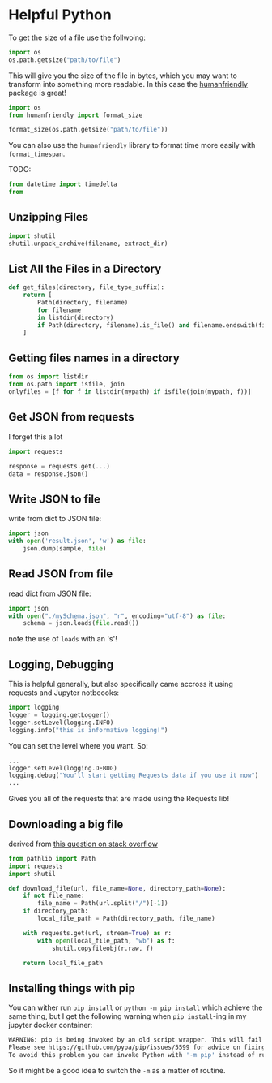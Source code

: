 # Helpful Python

To get the size of a file use the follwoing:

```python
import os
os.path.getsize("path/to/file")
```

This will give you the size of the file in bytes, which you may want to transform into something more readable.
In this case the [humanfriendly](https://humanfriendly.readthedocs.io/en/latest/index.html) package is great!

```python
import os
from humanfriendly import format_size

format_size(os.path.getsize("path/to/file"))
```

You can also use the `humanfriendly` library to format time more easily with `format_timespan`.

TODO:

```python
from datetime import timedelta
from
```

## Unzipping Files

```python
import shutil
shutil.unpack_archive(filename, extract_dir)
```

## List All the Files in a Directory

```python
def get_files(directory, file_type_suffix):
    return [
        Path(directory, filename)
        for filename
        in listdir(directory) 
        if Path(directory, filename).is_file() and filename.endswith(file_type_suffix)
    ]
```

## Getting files names in a directory

```python
from os import listdir
from os.path import isfile, join
onlyfiles = [f for f in listdir(mypath) if isfile(join(mypath, f))]
```

## Get JSON from requests

I forget this a lot

```python
import requests

response = requests.get(...)
data = response.json()
```

## Write JSON to file

write from dict to JSON file:

```python
import json
with open('result.json', 'w') as file:
    json.dump(sample, file)
```

## Read JSON from file

read dict from JSON file:

```python
import json
with open("./mySchema.json", "r", encoding="utf-8") as file:
    schema = json.loads(file.read())
```

note the use of `loads` with an 's'!

## Logging, Debugging

This is helpful generally, but also specifically came accross it using requests and Jupyter notbeooks:

```python
import logging
logger = logging.getLogger()
logger.setLevel(logging.INFO)
logging.info("this is informative logging!")
```

You can set the level where you want. So:

```python
...
logger.setLevel(logging.DEBUG)
logging.debug("You'll start getting Requests data if you use it now")
...
```

Gives you all of the requests that are made using the Requests lib!

## Downloading a big file

derived from [this question on stack overflow](https://stackoverflow.com/questions/16694907/download-large-file-in-python-with-requests)

```python
from pathlib import Path
import requests
import shutil

def download_file(url, file_name=None, directory_path=None):
    if not file_name:
        file_name = Path(url.split("/")[-1])
    if directory_path:
        local_file_path = Path(directory_path, file_name)

    with requests.get(url, stream=True) as r:
        with open(local_file_path, "wb") as f:
            shutil.copyfileobj(r.raw, f)

    return local_file_path
```

## Installing things with pip

You can wither run `pip install` or `python -m pip install`
which achieve the same thing, but I get the following
warning when `pip install`-ing in my jupyter docker
container:

```bash
WARNING: pip is being invoked by an old script wrapper. This will fail in a future version of pip.
Please see https://github.com/pypa/pip/issues/5599 for advice on fixing the underlying issue.
To avoid this problem you can invoke Python with '-m pip' instead of running pip directly.
```

So it might be a good idea to switch the `-m` as a matter
of routine.

